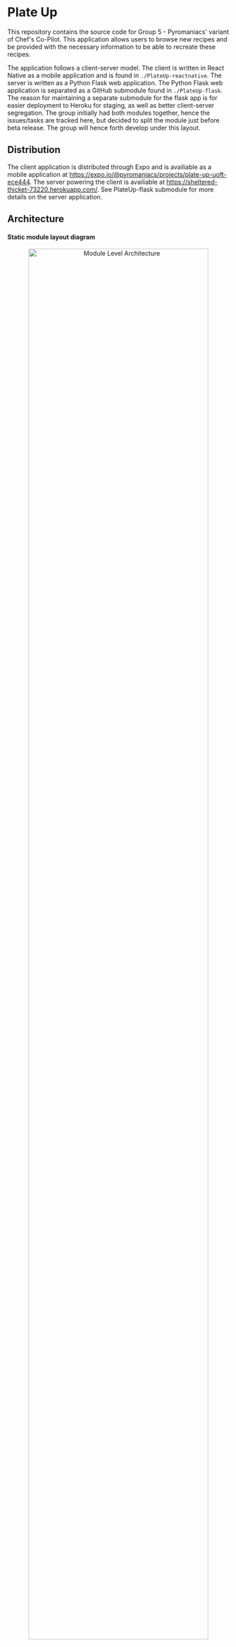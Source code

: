 # Plate Up

This repository contains the source code for Group 5 - Pyromaniacs' variant of Chef's Co-Pilot. This application allows users to browse new recipes and be provided with the necessary information to be able to recreate these recipes.

The application follows a client-server model. The client is written in React Native as a mobile application and is found in `./PlateUp-reactnative`. The server is written as a Python Flask web application. The Python Flask web application is separated as a GitHub submodule found in `./PlateUp-flask`. The reason for maintaining a separate submodule for the flask app is for easier deployment to Heroku for staging, as well as better client-server segregation. The group initially had both modules together, hence the issues/tasks are tracked here, but decided to split the module just before beta release. The group will hence forth develop under this layout. 

## Distribution

The client application is distributed through Expo and is availiable as a mobile application at https://expo.io/@pyromaniacs/projects/plate-up-uoft-ece444. The server powering the client is availiable at https://sheltered-thicket-73220.herokuapp.com/. See PlateUp-flask submodule for more details on the server application.

## Architecture
#### Static module layout diagram

<p align="center">
    <img
        src="assets/architecture.png"
        alt="Module Level Architecture"
        title="Module Level Architecture"
        width="90%"
    />
</p>
#### Dynamic data flow component diagram

<p align="center">
    <img
        src="assets/componentdiag.png"
        alt="Component Level Diagram"
        title="Module Level Architecture"
        width="90%"
    />
</p>

## Application Features

This section outlines the current features implemented for the application.

### Account Management

The application fully supports login and registration. An account must be created for a user to gain access to the application. Users can navigate to the registration page by clicking "Get Started" on the Onboarding screen. Users with an existing account click "Login" to directly go to the login page. By registering an account, users will automatically be sent a Welcome email.

Privacy Policy:

> There is no privacy for your data in this beta application. We will do our best to safeguard your data and follow security practices (we never store/get access to your password, all passwords are salted and hashed), but consider any information you input public information. We will also have the right to send you a welcome email after you sign up!

### Browse Recipes

Users can browse a maximum of 20 recipes at a time. The recipes shown on initial load are a random selection and not an indication of a small recipe database. At this point in time, pagination is not supported.

<p align="center">
    <img
        src="assets/browse_recipes.png"
        alt="Browse Recipes"
        title="Browse Recipes"
        width="250"
    />
</p>

#### Search Functionality

Users can narrow down specific recipes using the search bar at the top. The search functionality is a unified search of (1) ingredient search, (2) recipe name search, (3) tags search. At this time, only single ingredient search is supported.

<p align="center">
    <img
        src="assets/search_functionality.gif"
        alt="Search Functionality"
        title="Search Functionality"
        width="250"
    />
</p>

#### Filter Selection

Users can further narrow down their searchs by applying specific filters. The current supported filters are: (1) Filter by cost, (2) Filter by cooking time, (3) Filter by grocery inventory.

<p align="center">
    <img
        src="assets/filter_selection.gif"
        alt="Filter Selection"
        title="Filter Selection"
        width="250"
    />
</p>

### Recipe Details

Users can click specific recipes from the browsing page to get more details on the recipe. Through a horizontal slider, users can see the description of the recipe, the ingredients required, and a list of instructions for that recipe.

<p align="center">
    <img
        src="assets/recipe_details.gif"
        alt="Recipe Details"
        title="Recipe Details"
        width="250"
    />
</p>

#### Step-By-Step Instructions

Users can press the "Let's Go" button to start the cooking process and have steps prompted to them while they cook. At this time, data on cooking times for each step is missing. Each step currently has a default time of 10 seconds to showcase the feature. Users can pause (and resume) a given step to work at their own pace. For each step, images for required equipment + ingredients is shown as a slideshow.

<p align="center">
    <img
        src="assets/recipe_step_by_step.gif"
        alt="Step-By-Step Instructions"
        title="Step-By-Step Instructions"
        width="250"
    />
</p>

### Account Personalization

Through the Drawer Navigation, users can navigate to their personalized grocery inventory and shopping list.

<p align="center">
    <img
        src="assets/account_personalization.png"
        alt="Account Personalization"
        title="Account Personalization"
        width="250"
    />
</p>

#### Grocery Inventory

A list users can use to reflect what groceries they currently own. The grocery inventory directly interacts with the "Filter by grocery inventory".

<p align="center">
    <img
        src="assets/grocery_inventory.gif"
        alt="Grocery Inventory"
        title="Grocery Inventory"
        width="250"
    />
</p>

#### Shopping List

A list users can use to reflect what ingredients they need to buy on their next shopping trip. Once users buy their entire list, they can use the "Move to Grocery Inventory" functionality to move all items to their grocery inventory.

<p align="center">
    <img
        src="assets/shopping_list.gif"
        alt="Shopping List"
        title="Shopping List"
        width="250"
    />
</p>

### Future Improvements

1. Step-By-Step Instructions - Populate real cooking time data and add a numeric timer
2. Shopping List / Grocery Inventory - Support automatic unit conversions
3. Currently, the grocery inventory is mostly manually updated (other than the shopping list flush). The API already supports an endpoint that allows users to "check" whether they meet a recipe's ingredients requirements. If the user meets the ingredients, ingredients will automatically be deducted from their grocery inventory. If the user does not meet the ingredients, missing ingredients will be added to their shopping list. The mobile application does not support this feature at the moment and this can be an improvement for the next release.
4. Search bar improvements - Support multiple ingredients search, currently it is limited by one ingredient at a time
5. Browse recipes - Add pagination support so that a user can browse more than 20 recipes at a time

## Development

### Respository Structure

This repo has two main components: (1) Client Application (2) Server Application.

Client Application - written in React Native using Argon React Native Template, source code in `PlateUp-reactnative`. <br><br>
Server Application - written in Python using Flask, source code in `PlateUp-flask` submodule.

### Local Development

To build and start the system, first clone the repository <br>
`git clone https://github.com/ECE444-2020Fall/project1-plateup-group5-pyromaniacs && cd project1-plateup-group5-pyromaniacs`<br><br>

Development Requirements:

1. Docker - Find installation instructions at https://docs.docker.com/get-started/ <br>
2. Mobile Development - Android/iOS Emulator required locally

#### Server Application

Running the server application is fairly simple with Docker.

`cd PlateUp-flask && docker-compose up`

#### Client Application

Navigate to `./PlateUp-reactnative`.

Install all package dependencies using `npm install`.

**_Without Backend Server Running_**

There is an option to run the application using stubbed data. We use MirageJS to make this possible. See `mock-http.js` to see what HTTP requests are stubbed out. You may need to add additional ones. To use stubbed data, see `App.js` and set the boolean `mockData` to `true`.

**_With Backend Server Running_**

For the react-native application to be able to talk to the backend, you must configure the environment variable SERVER_URL. See the next section for configuring environment variables.

**_Client Environment Variables_**

Environmental variables used in the project must be defined within an `env.js` file in the root directory for the React
Native portion of the application. This file is not included in the repository, as developers are expected to have their
own local version. The format is as follows:

```
const env = {
    SERVER_URL: "insert_url_here";
}

export default env;
```

- SERVER_URL: This is the url to the Flask server that the frontend will use to send requests to. If running the application
  over LAN, use the public IPv4 address of the computer running the server, followed by :5000 for the port. E.g.
  SERVER_URL: "http://192.168.0.18:5000";

**_Starting React Native Application_**

Run `npm start` and connect to your specific emulator through expo localhost interface.
